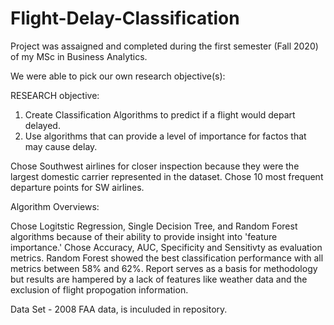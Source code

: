 # Flight-Delay-Classification

Project was assaigned and completed during the first semester (Fall 2020) of my MSc in Business Analytics. 

We were able to pick our own research objective(s):

RESEARCH objective:
  1. Create Classification Algorithms to predict if a flight would depart delayed.
  2. Use algorithms that can provide a level of importance for factos that may cause delay.

Chose Southwest airlines for closer inspection because they were the largest domestic carrier represented in the dataset. 
Chose 10 most frequent departure points for SW airlines. 

Algorithm Overviews:

Chose Logitstic Regression, Single Decision Tree, and Random Forest algorithms because of their ability to provide insight into 'feature importance.'
Chose Accuracy, AUC, Specificity and Sensitivty as evaluation metrics.
Random Forest showed the best classification performance with all metrics between 58% and 62%. 
Report serves as a basis for methodology but results are hampered by a lack of features like weather data and the exclusion of flight propogation information. 


Data Set - 2008 FAA data, is inculuded in repository. 
